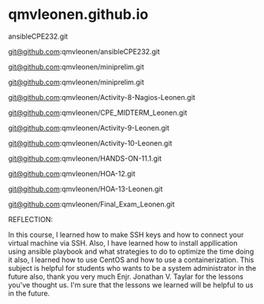 # qmvleonen.github.io

ansibleCPE232.git

git@github.com:qmvleonen/ansibleCPE232.git

git@github.com:qmvleonen/miniprelim.git

git@github.com:qmvleonen/miniprelim.git

git@github.com:qmvleonen/Activity-8-Nagios-Leonen.git

git@github.com:qmvleonen/CPE_MIDTERM_Leonen.git

git@github.com:qmvleonen/Activity-9-Leonen.git

git@github.com:qmvleonen/Activity-10-Leonen.git

git@github.com:qmvleonen/HANDS-ON-11.1.git

git@github.com:qmvleonen/HOA-12.git

git@github.com:qmvleonen/HOA-13-Leonen.git

git@github.com:qmvleonen/Final_Exam_Leonen.git

REFLECTION:

In this course, I learned how to make SSH keys and how to connect your virtual machine via SSH. Also, I have learned how to install appllication using ansible playbook and what strategies to do to optimize the time doing it also, I learned how to use CentOS and how to use a containerization. This subject is helpful for students who wants to be a system administrator in the future also, thank you very much Enjr. Jonathan V. Taylar for the lessons you've thought us. I'm sure that the lessons we learned will be helpful to us in the future. 
